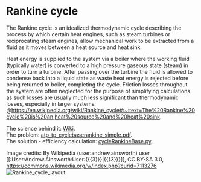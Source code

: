 # Rankine cycle

The Rankine cycle is an idealized thermodynamic cycle describing the process by which certain heat engines, such as steam turbines or reciprocating steam engines, allow mechanical work to be extracted from a fluid as it moves between a heat source and heat sink.

Heat energy is supplied to the system via a boiler where the working fluid (typically water) is converted to a high pressure gaseous state (steam) in order to turn a turbine. After passing over the turbine the fluid is allowed to condense back into a liquid state as waste heat energy is rejected before being returned to boiler, completing the cycle. Friction losses throughout the system are often neglected for the purpose of simplifying calculations as such losses are usually much less significant than thermodynamic losses, especially in larger systems. @https://en.wikipedia.org/wiki/Rankine_cycle#:~:text=The%20Rankine%20cycle%20is%20an,heat%20source%20and%20heat%20sink.

The science behind it: [Wiki](https://en.wikipedia.org/wiki/Rankine_cycle).  
The problem: [atp_tp_cyclebaserankine_simple.pdf](https://github.com/AlexPhysics/PythonProjects/blob/main/Cycle%20Rankine%20%20Simple/atp_tp_cyclebaserankine_simple.pdf).  
The solution - efficiency calculation: [cycleRankineBase.py](https://github.com/AlexPhysics/PythonProjects/blob/main/Cycle%20Rankine%20%20Simple/cycleRankineBase.py).  

Image credits: By ​Wikipedia (user:andrew.ainsworth) user [[:User:Andrew.Ainsworth:User:{{{3}}}|{{{3}}}]], CC BY-SA 3.0, https://commons.wikimedia.org/w/index.php?curid=7113276
![Rankine_cycle_layout](https://github.com/AlexPhysics/PythonProjects/assets/81239843/1df6c93f-821d-4eae-8d63-2724e0149bf7)
